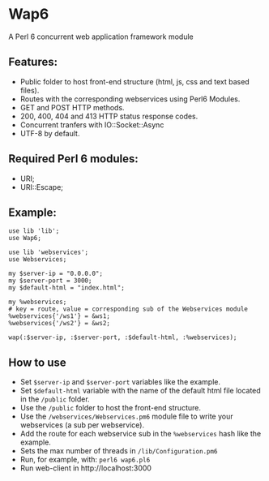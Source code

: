 # Wap6
A Perl 6 concurrent web application framework module

## Features:

- Public folder to host front-end structure (html, js, css and text based files).
- Routes with the corresponding webservices using Perl6 Modules.
- GET and POST HTTP methods.
- 200, 400, 404 and 413 HTTP status response codes.
- Concurrent tranfers with IO::Socket::Async
- UTF-8 by default.

## Required Perl 6 modules:

- URI;
- URI::Escape;

## Example:

```Perl6
use lib 'lib';
use Wap6;

use lib 'webservices';
use Webservices;

my $server-ip = "0.0.0.0";
my $server-port = 3000;
my $default-html = "index.html";

my %webservices;
# key = route, value = corresponding sub of the Webservices module
%webservices{'/ws1'} = &ws1;
%webservices{'/ws2'} = &ws2;

wap(:$server-ip, :$server-port, :$default-html, :%webservices);
```

## How to use

- Set `$server-ip` and `$server-port` variables like the example.
- Set `$default-html` variable with the name of the default html file located in the `/public` folder.
- Use the `/public` folder to host the front-end structure.
- Use the `/webservices/Webservices.pm6` module file to write your webservices (a sub per webservice).
- Add the route for each webservice sub in the `%webservices` hash like the example.
- Sets the max number of threads in `/lib/Configuration.pm6`
- Run, for example, with: `perl6 wap6.pl6`
- Run web-client in http://localhost:3000

